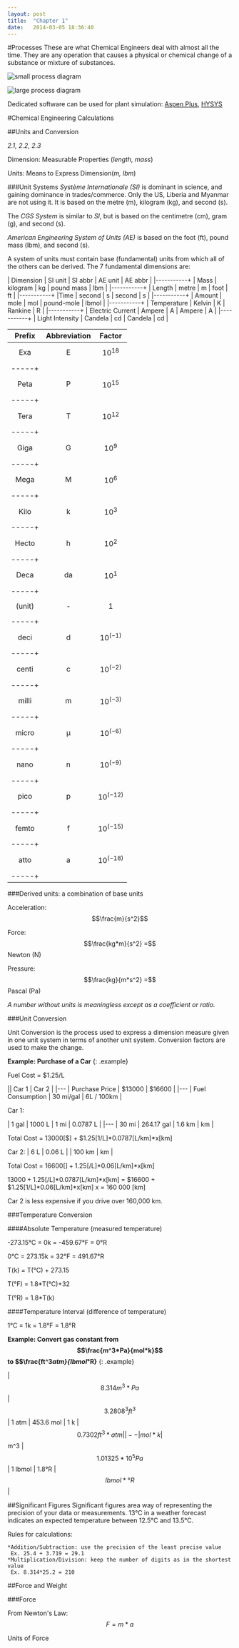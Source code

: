 ```yaml
---
layout: post
title:  "Chapter 1"
date:   2014-03-05 18:36:40
---
```


#Processes
These are what Chemical Engineers deal with almost all the time.
They are any operation that causes a physical or chemical change of a substance or mixture of substances.

![small process diagram]()

![large process diagram]()

Dedicated software can be used for plant simulation: [Aspen Plus](https://www.aspentech.com/products/aspen-plus.aspx), [HYSYS]("http://www.aspentech.com/hysys/)

#Chemical Engineering Calculations

##Units and Conversion

_2.1, 2.2, 2.3_

Dimension: Measurable Properties (*length, mass*)

Units: Means to Express Dimension(*m, lbm*)

###Unit Systems
*Système Internationale (SI)* is dominant in science, and gaining dominance in trades/commerce. Only the US, Liberia and Myanmar are not using it. It is based on the metre (m), kilogram (kg), and second (s).

The *CGS System* is similar to *SI*, but is based on the centimetre (cm), gram (g), and second (s).

*American Engineering System of Units (AE)* is based on the foot (ft), pound mass (lbm), and second (s).

A system of units must contain base (fundamental) units from which all of the others can be derived.  The 7 fundamental dimensions are:

| Dimension | SI unit  | SI abbr | AE unit    | AE abbr |
|-----------+
| Mass      | kilogram | kg      | pound mass | lbm     |
|-----------+
| Length    | metre    | m       | foot       | ft      |
|-----------+
|Time       | second   | s       | second     | s       |
|-----------+
| Amount    | mole     | mol     | pound-mole | lbmol   |
|-----------+
| Temperature | Kelvin | K       | Rankine    | R       |
|-----------+
| Electric Current | Ampere | A  | Ampere     | A       |
|-----------+
| Light Intensity | Candela | cd |   Candela  | cd      |


| Prefix | Abbreviation | Factor |
|:------:|:------------:|:------:|
| Exa | E | $$10^18$$ |
|-----+
| Peta | P | $$10^15$$ |
|-----+
| Tera  | T  | $$10^12$$ |
|-----+
| Giga  | G  | $$10^9$$ |
|-----+
| Mega  | M  | $$10^6$$ |
|-----+
| Kilo  | k  | $$10^3$$ |
|-----+
| Hecto | h  | $$10^2$$ |
|-----+
| Deca  | da | $$10^1$$ |
|-----+
| (unit) | - | $$1$$    |
|-----+
| deci  | d | $$10^(-1)$$ |
|-----+
| centi | c | $$10^(-2)$$ |
|-----+
| milli | m | $$10^(-3)$$ |
|-----+
| micro | µ | $$10^(-6)$$ |
|-----+
| nano  | n | $$10^(-9)$$ |
|-----+
| pico  | p | $$10^(-12)$$ |
|-----+
| femto | f | $$10^(-15)$$ |
|-----+
| atto  | a | $$10^(-18)$$ |
|-----+

###Derived units: a combination of base units

Acceleration: $$\frac{m}{s^2}$$

Force: $$\frac{kg*m}{s^2} =$$ Newton (N)

Pressure: $$\frac{kg}{m*s^2} =$$ Pascal (Pa)

*A number without units is meaningless except as a coefficient or ratio.*

###Unit Conversion

Unit Conversion is the process used to express a dimension measure given in one unit system in terms of another unit system. Conversion factors are used to make the change.



**Example: Purchase of a Car**
{: .example}

Fuel Cost = $1.25/L

|| Car 1     | Car 2      |
|---
| Purchase Price   | $13000    | $16600     |
|---
| Fuel Consumption | 30 mi/gal | 6L / 100km |

Car 1:

| 1 gal | 1000 L     | 1 mi   | 0.0787 L |
|---
| 30 mi | 264.17 gal | 1.6 km | km       |
    
Total Cost = 13000[$] + $1.25[1/L]*0.0787[L/km]*x[km]</p>
    
Car 2:
| 6 L    | 0.06 L |
| 100 km | km     |
    
Total Cost = 16600[$] + 1.25[$/L]*0.06[L/km]*x[km]

$13000 + 1.25[$/L]*0.0787[L/km]*x[km] = $16600 + $1.25[1/L]*0.06[L/km]*x[km]
x = 160 000 [km]

Car 2 is less expensive if you drive over 160,000 km.


###Temperature Conversion

####Absolute Temperature (measured temperature)

-273.15°C = 0k = -459.67°F = 0°R

0°C = 273.15k = 32°F = 491.67°R

T(k) = T(°C) + 273.15

T(°F) = 1.8*T(°C)+32

T(°R) = 1.8*T(k)

####Temperature Interval (difference of temperature)

1°C = 1k = 1.8°F = 1.8°R

**Example: Convert gas constant from $$\frac{m^3*Pa}{mol*k}$$ to $$\frac{ft^3*atm}{lbmol*°R}**
{: .example}

| $$8.314 m^3*Pa$$ | $$3.2808^3 ft^3$$ | 1 atm               | 453.6 mol | 1 k   | $$0.7302 ft^3*atm |
|--
| mol*k            | $$m^3             | $$1.01325*10^5 Pa$$ | 1 lbmol   | 1.8°R | $$lbmol*°R$$ |


##Significant Figures
Significant figures area  way of representing the precision of your data or measurements. 13°C in  a weather forecast indicates an expected temperature between 12.5°C and 13.5°C.

Rules for calculations:

    *Addition/Subtraction: use the precision of the least precise value  
     Ex. 25.4 + 3.719 = 29.1
    *Multiplication/Division: keep the number of digits as in the shortest value  
     Ex. 8.314*25.2 = 210


##Force and Weight

###Force

From Newton's Law: $$F = m*a$$

Units of Force